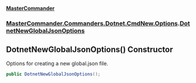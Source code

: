 #### [MasterCommander](MasterCommander.md 'MasterCommander')
### [MasterCommander.Commanders.Dotnet.CmdNew.Options](MasterCommander.Commanders.Dotnet.CmdNew.Options.md 'MasterCommander.Commanders.Dotnet.CmdNew.Options').[DotnetNewGlobalJsonOptions](DotnetNewGlobalJsonOptions.md 'MasterCommander.Commanders.Dotnet.CmdNew.Options.DotnetNewGlobalJsonOptions')

## DotnetNewGlobalJsonOptions() Constructor

Options for creating a new global.json file.

```csharp
public DotnetNewGlobalJsonOptions();
```
